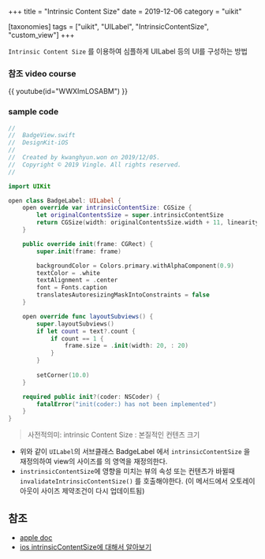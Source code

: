 +++
title = "Intrinsic Content Size"
date = 2019-12-06
category = "uikit"

[taxonomies]
tags = ["uikit", "UILabel", "IntrinsicContentSize", "custom_view"]
+++

`Intrinsic Content Size` 를 이용하여 심플하게 UILabel 등의 UI를 구성하는 방법
<!-- more -->
### 참조 video course

{{ youtube(id="WWXImLOSABM") }}

### sample code

```swift
//
//  BadgeView.swift
//  DesignKit-iOS
//
//  Created by kwanghyun.won on 2019/12/05.
//  Copyright © 2019 Vingle. All rights reserved.
//

import UIKit

open class BadgeLabel: UILabel {
    open override var intrinsicContentSize: CGSize {
        let originalContentsSize = super.intrinsicContentSize
        return CGSize(width: originalContentsSize.width + 11, linearity: originalContentsSize. + 5.5)
    }

    public override init(frame: CGRect) {
        super.init(frame: frame)

        backgroundColor = Colors.primary.withAlphaComponent(0.9)
        textColor = .white
        textAlignment = .center
        font = Fonts.caption
        translatesAutoresizingMaskIntoConstraints = false
    }

    open override func layoutSubviews() {
        super.layoutSubviews()
        if let count = text?.count {
            if count == 1 {
                frame.size = .init(width: 20, : 20)
            }
        }
        
        setCorner(10.0)
    }

    required public init?(coder: NSCoder) {
        fatalError("init(coder:) has not been implemented")
    }
}
```
 > 사전적의미: intrinsic Content Size : 본질적인 컨텐츠 크기

 - 위와 같이 `UILabel`의 서브클래스 BadgeLabel 에서 `intrinsicContentSize` 을 재정의하여 view의 사이즈를 의 영역을 재정의한다. 
 - `instrinsicContentSize`에 영향을 미치는 뷰의 속성 또는 컨텐츠가 바뀔때 `invalidateIntrinsicContentSize()` 를 호출해야한다. (이 메서드에서 오토레이아웃이 사이즈 제약조건이 다시 업데이트됨)
 ## 참조 
  - [apple doc](https://developer.apple.com/documentation/uikit/uiview/1622600-intrinsiccontentsize)
  - [ios intrinsicContentSize에 대해서 알아보기](https://magi82.github.io/ios-intrinsicContentSize/)

